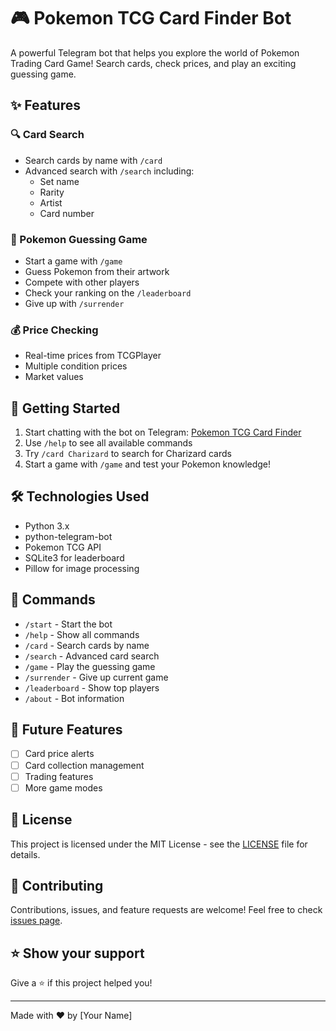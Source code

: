 # 🎮 Pokemon TCG Card Finder Bot

A powerful Telegram bot that helps you explore the world of Pokemon Trading Card Game! Search cards, check prices, and play an exciting guessing game.

## ✨ Features

### 🔍 Card Search
- Search cards by name with `/card`
- Advanced search with `/search` including:
  - Set name
  - Rarity
  - Artist
  - Card number

### 🎲 Pokemon Guessing Game
- Start a game with `/game`
- Guess Pokemon from their artwork
- Compete with other players
- Check your ranking on the `/leaderboard`
- Give up with `/surrender`

### 💰 Price Checking
- Real-time prices from TCGPlayer
- Multiple condition prices
- Market values

## 🚀 Getting Started

1. Start chatting with the bot on Telegram: [Pokemon TCG Card Finder](https://t.me/your_bot_username)
2. Use `/help` to see all available commands
3. Try `/card Charizard` to search for Charizard cards
4. Start a game with `/game` and test your Pokemon knowledge!

## 🛠️ Technologies Used

- Python 3.x
- python-telegram-bot
- Pokemon TCG API
- SQLite3 for leaderboard
- Pillow for image processing

## 📝 Commands

- `/start` - Start the bot
- `/help` - Show all commands
- `/card` - Search cards by name
- `/search` - Advanced card search
- `/game` - Play the guessing game
- `/surrender` - Give up current game
- `/leaderboard` - Show top players
- `/about` - Bot information

## 🎯 Future Features

- [ ] Card price alerts
- [ ] Card collection management
- [ ] Trading features
- [ ] More game modes

## 📜 License

This project is licensed under the MIT License - see the [LICENSE](LICENSE) file for details.

## 🤝 Contributing

Contributions, issues, and feature requests are welcome! Feel free to check [issues page](https://github.com/yourusername/yourrepository/issues).

## ⭐ Show your support

Give a ⭐️ if this project helped you!

---
Made with ❤️ by [Your Name]
